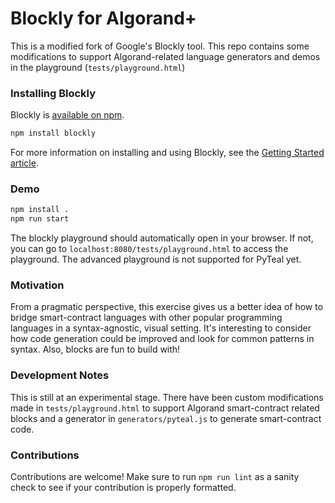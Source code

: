 # Blockly for Algorand+

This is a modified fork of Google's Blockly tool. This repo contains some modifications to support Algorand-related language generators and demos in the playground (`tests/playground.html`)


### Installing Blockly

Blockly is [available on npm](https://www.npmjs.com/package/blockly).

```bash
npm install blockly
```

For more information on installing and using Blockly, see the [Getting Started article](https://developers.google.com/blockly/guides/get-started/web).

### Demo

```bash
npm install .
npm run start
```

The blockly playground should automatically open in your browser. If not, you can go to `localhost:8080/tests/playground.html` to access the playground. The advanced playground is not supported for PyTeal yet. 

### Motivation

From a pragmatic perspective, this exercise gives us a better idea of how to bridge smart-contract languages with other popular programming languages in a syntax-agnostic, visual setting. It's interesting to consider how code generation could be improved and look for common patterns in syntax. Also, blocks are fun to build with!

### Development Notes

This is still at an experimental stage. There have been custom modifications made in `tests/playground.html` to support Algorand smart-contract related blocks and a generator in `generators/pyteal.js` to generate smart-contract code.

### Contributions

Contributions are welcome! Make sure to run `npm run lint` as a sanity check to see if your contribution is properly formatted.
